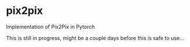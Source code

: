 # pix2pix
Implementation of Pix2Pix in Pytorch

This is still in progress, might be a couple days before this is safe to use...
